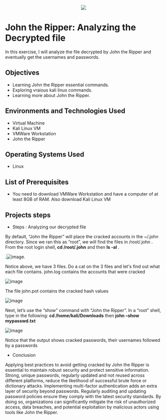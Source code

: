 <p align="center">
<img src="https://cdn.ttgtmedia.com/rms/onlineimages/johntheripper-figure2-f_mobile.jpg" />
</p>

<h1>John the Ripper: Analyzing the Decrypted file</h1>

In this exercise, I will analyze the file decrypted by John the Ripper and eventually get the usernames and passwords. 

<h2>Objectives</h2>

-  Learning John the Ripper essential commands.
-  Exploring vraious kali linux commands.
-  Learning more about John the Ripper. 

<h2>Environments and Technologies Used</h2>

- Virtual Machine
- Kali Linux VM
- VMWare Workstation
- John the Ripper

<h2>Operating Systems Used</h2>

- Linux

<h2>List of Prerequisites</h2>

- You need to download VMWare Workstation and have a computer of at least 8GB of RAM. Also download Kali Linux VM 

<h2>Projects steps</h2>

-  Steps : Analyzing our decrypted file

By default, “John the Ripper” will place the cracked accounts in the ~/.john directory. Since we ran this as “root”, we will find the files in /root/.john . From the root login shell, <b>cd /root/.john</b> and then <b>ls -al</b> .

.![image](https://github.com/danielbangm/Analyst-of-decripted-file/assets/22795502/c361a1a4-fe9d-42d3-9e61-89665583dd95).

Notice above, we have 3 files. Do a cat on the 3 files and let's find out what each file contains. john.log contains the accounts that were cracked

![image](https://github.com/danielbangm/Analyst-of-decripted-file/assets/22795502/f3f15898-9919-4dad-8cf9-3e169bb31ad2)

The file john.pot contains the cracked hash values

![image](https://github.com/danielbangm/Analyst-of-decripted-file/assets/22795502/c3f11ba7-1937-4f53-ab4d-981d15383cb9)

Next, let’s use the “show” command with “John the Ripper”. In a “root” shell, type in the following: <b>cd /home/kali/Downloads</b> then <b>john –show mypasswd.txt</b>

![image](https://github.com/danielbangm/Analyst-of-decripted-file/assets/22795502/03384a35-0917-47af-8979-e3c4f2a95355)

Notice that the output shows cracked passwords, their usernames followed by a passwords

- Conclusion

Applying best practices to avoid getting cracked by John the Ripper is essential to maintain robust security and protect sensitive information. Strong, unique passwords, regularly updated and not reused across different platforms, reduce the likelihood of successful brute force or dictionary attacks. Implementing multi-factor authentication adds an extra layer of security beyond passwords. Regularly auditing and updating password policies ensure they comply with the latest security standards. By doing so, organizations can significantly mitigate the risk of unauthorized access, data breaches, and potential exploitation by malicious actors using tools like John the Ripper.






